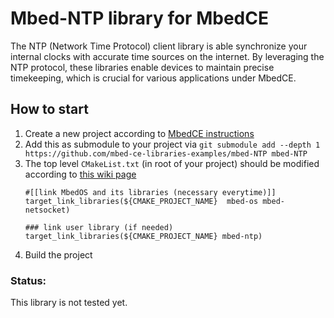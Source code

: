 # Mbed-NTP library for MbedCE

The NTP (Network Time Protocol) client library is able synchronize your internal clocks with accurate time sources on the internet.
By leveraging the NTP protocol, these libraries enable devices to maintain precise timekeeping, which is crucial for various applications under MbedCE.

## How to start
1. Create a new project according to [MbedCE instructions](https://github.com/mbed-ce/mbed-os/wiki)
2. Add this as submodule to your project via `git submodule add --depth 1 https://github.com/mbed-ce-libraries-examples/mbed-NTP mbed-NTP`
3. The top level `CMakeList.txt` (in root of your project) should be modified according to [this wiki page](https://github.com/mbed-ce/mbed-os/wiki/MbedOS-configuration#libraries-in-your-application)
   ```
   #[[link MbedOS and its libraries (necessary everytime)]]
   target_link_libraries(${CMAKE_PROJECT_NAME}  mbed-os mbed-netsocket) 

   ### link user library (if needed)
   target_link_libraries(${CMAKE_PROJECT_NAME} mbed-ntp)
   ```
5. Build the project

### Status:
This library is not tested yet.
